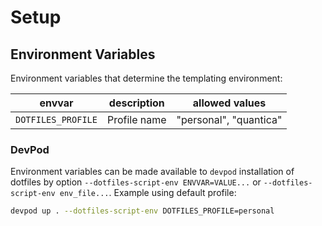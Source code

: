 # Setup

## Environment Variables

Environment variables that determine the templating environment:

| envvar | description | allowed values |
| --------------- | --------------- | --------------- |
| `DOTFILES_PROFILE` | Profile name | "personal", "quantica" |

### DevPod

Environment variables can be made available to `devpod` installation of
dotfiles by option `--dotfiles-script-env ENVVAR=VALUE...` or
`--dotfiles-script-env env_file...`. Example using default profile:

```sh
devpod up . --dotfiles-script-env DOTFILES_PROFILE=personal
```
